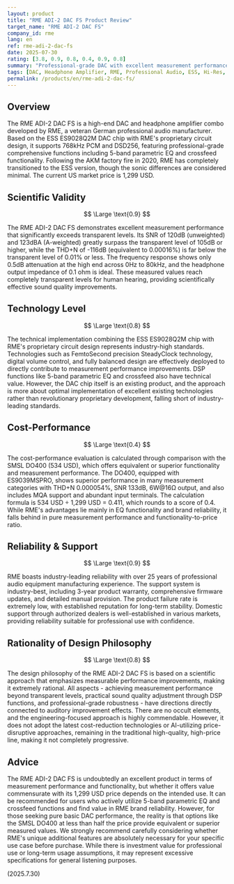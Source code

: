 ```yaml
---
layout: product
title: "RME ADI-2 DAC FS Product Review"
target_name: "RME ADI-2 DAC FS"
company_id: rme
lang: en
ref: rme-adi-2-dac-fs
date: 2025-07-30
rating: [3.8, 0.9, 0.8, 0.4, 0.9, 0.8]
summary: "Professional-grade DAC with excellent measurement performance and rich features, but cost-performance challenges"
tags: [DAC, Headphone Amplifier, RME, Professional Audio, ESS, Hi-Res, DSD]
permalink: /products/en/rme-adi-2-dac-fs/
---
```


## Overview

The RME ADI-2 DAC FS is a high-end DAC and headphone amplifier combo developed by RME, a veteran German professional audio manufacturer. Based on the ESS ES9028Q2M DAC chip with RME's proprietary circuit design, it supports 768kHz PCM and DSD256, featuring professional-grade comprehensive functions including 5-band parametric EQ and crossfeed functionality. Following the AKM factory fire in 2020, RME has completely transitioned to the ESS version, though the sonic differences are considered minimal. The current US market price is 1,299 USD.

## Scientific Validity

$$ \Large \text{0.9} $$

The RME ADI-2 DAC FS demonstrates excellent measurement performance that significantly exceeds transparent levels. Its SNR of 120dB (unweighted) and 123dBA (A-weighted) greatly surpass the transparent level of 105dB or higher, while the THD+N of -116dB (equivalent to 0.00016%) is far below the transparent level of 0.01% or less. The frequency response shows only 0.5dB attenuation at the high end across 0Hz to 80kHz, and the headphone output impedance of 0.1 ohm is ideal. These measured values reach completely transparent levels for human hearing, providing scientifically effective sound quality improvements.

## Technology Level

$$ \Large \text{0.8} $$

The technical implementation combining the ESS ES9028Q2M chip with RME's proprietary circuit design represents industry-high standards. Technologies such as FemtoSecond precision SteadyClock technology, digital volume control, and fully balanced design are effectively deployed to directly contribute to measurement performance improvements. DSP functions like 5-band parametric EQ and crossfeed also have technical value. However, the DAC chip itself is an existing product, and the approach is more about optimal implementation of excellent existing technologies rather than revolutionary proprietary development, falling short of industry-leading standards.

## Cost-Performance

$$ \Large \text{0.4} $$

The cost-performance evaluation is calculated through comparison with the SMSL DO400 (534 USD), which offers equivalent or superior functionality and measurement performance. The DO400, equipped with ES9039MSPRO, shows superior performance in many measurement categories with THD+N 0.000054%, SNR 133dB, 6W@16Ω output, and also includes MQA support and abundant input terminals. The calculation formula is 534 USD ÷ 1,299 USD = 0.411, which rounds to a score of 0.4. While RME's advantages lie mainly in EQ functionality and brand reliability, it falls behind in pure measurement performance and functionality-to-price ratio.

## Reliability & Support

$$ \Large \text{0.9} $$

RME boasts industry-leading reliability with over 25 years of professional audio equipment manufacturing experience. The support system is industry-best, including 3-year product warranty, comprehensive firmware updates, and detailed manual provision. The product failure rate is extremely low, with established reputation for long-term stability. Domestic support through authorized dealers is well-established in various markets, providing reliability suitable for professional use with confidence.

## Rationality of Design Philosophy

$$ \Large \text{0.8} $$

The design philosophy of the RME ADI-2 DAC FS is based on a scientific approach that emphasizes measurable performance improvements, making it extremely rational. All aspects - achieving measurement performance beyond transparent levels, practical sound quality adjustment through DSP functions, and professional-grade robustness - have directions directly connected to auditory improvement effects. There are no occult elements, and the engineering-focused approach is highly commendable. However, it does not adopt the latest cost-reduction technologies or AI-utilizing price-disruptive approaches, remaining in the traditional high-quality, high-price line, making it not completely progressive.

## Advice

The RME ADI-2 DAC FS is undoubtedly an excellent product in terms of measurement performance and functionality, but whether it offers value commensurate with its 1,299 USD price depends on the intended use. It can be recommended for users who actively utilize 5-band parametric EQ and crossfeed functions and find value in RME brand reliability. However, for those seeking pure basic DAC performance, the reality is that options like the SMSL DO400 at less than half the price provide equivalent or superior measured values. We strongly recommend carefully considering whether RME's unique additional features are absolutely necessary for your specific use case before purchase. While there is investment value for professional use or long-term usage assumptions, it may represent excessive specifications for general listening purposes.

(2025.7.30)
